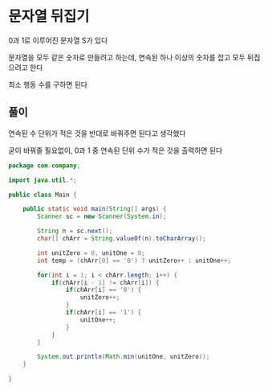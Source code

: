 # 문자열 뒤집기

0과 1로 이루어진 문자열 S가 있다

문자열을 모두 같은 숫자로 만들려고 하는데, 연속된 하나 이상의 숫자를 잡고 모두 뒤집으려고 한다

최소 행동 수를 구하면 된다

## 풀이

연속된 수 단위가 적은 것을 반대로 바꿔주면 된다고 생각했다

굳이 바꿔줄 필요없이, 0과 1 중 연속된 단위 수가 적은 것을 출력하면 된다

```java
package com.company;

import java.util.*;

public class Main {

    public static void main(String[] args) {
        Scanner sc = new Scanner(System.in);

        String n = sc.next();
        char[] chArr = String.valueOf(n).toCharArray();

        int unitZero = 0, unitOne = 0;
        int temp = (chArr[0] == '0') ? unitZero++ : unitOne++;

        for(int i = 1; i < chArr.length; i++) {
            if(chArr[i - 1] != chArr[i]) {
                if(chArr[i] == '0') {
                    unitZero++;
                }
                if(chArr[i] == '1') {
                    unitOne++;
                }
            }
        }

        System.out.println(Math.min(unitOne, unitZero));
    }

}

```
